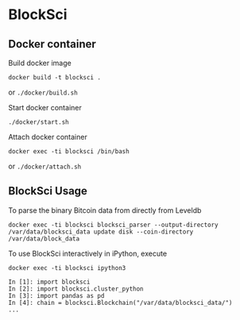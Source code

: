 # BlockSci

## Docker container

Build docker image

```
docker build -t blocksci .
```
or `./docker/build.sh`

Start docker container
```
./docker/start.sh
```

Attach docker container
```
docker exec -ti blocksci /bin/bash
```
or `./docker/attach.sh`

## BlockSci Usage

To parse the binary Bitcoin data from directly from Leveldb
```
docker exec -ti blocksci blocksci_parser --output-directory /var/data/blocksci_data update disk --coin-directory /var/data/block_data
```

To use BlockSci interactively in iPython, execute
```
docker exec -ti blocksci ipython3

In [1]: import blocksci
In [2]: import blocksci.cluster_python
In [3]: import pandas as pd
In [4]: chain = blocksci.Blockchain("/var/data/blocksci_data/")
...
```

